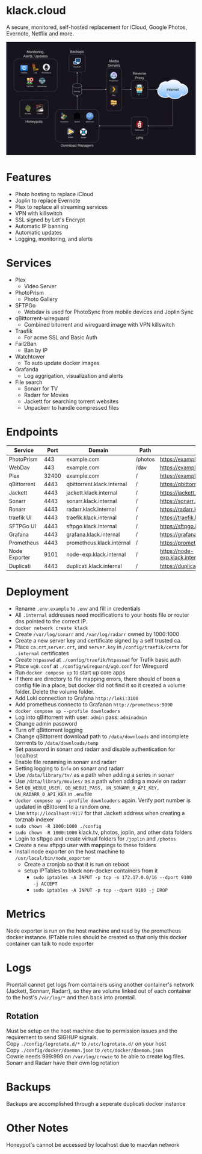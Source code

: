 # klack.cloud
A secure, monitored, self-hosted replacement for iCloud, Google Photos, Evernote, Netflix and more.

![](./assets/diagram.png)

# Features
- Photo hosting to replace iCloud
- Joplin to replace Evernote
- Plex to replace all streaming services
- VPN with killswitch
- SSL signed by Let's Encrypt
- Automatic IP banning
- Automatic updates
- Logging, monitoring, and alerts

# Services
- Plex
	- Video Server
- PhotoPrism
	- Photo Gallery
- SFTPGo
  	- Webdav is used for PhotoSync from mobile devices and Joplin Sync
- qBittorrent-wireguard
	- Combined bitorrent and wireguard image with VPN killswitch
- Traefik
    - For acme SSL and Basic Auth
- Fail2Ban
    - Ban by IP
- Watchtower
    - To auto update docker images
- Grafanda
	- Log aggrigation, visualization and alerts
- File search
	- Sonarr for TV
	- Radarr for Movies
	- Jackett for searching torrent websites
	- Unpackerr to handle compressed files

# Endpoints
| Service | Port | Domain | Path | Link |
| --- | --- | --- | --- | --- |
| PhotoPrism | 443 | example.com | /photos | https://example.com/photos |
| WebDav | 443 | example.com | /dav | https://example.com/dav/ |
| Plex | 32400 | example.com | /   | https://example.com:32400/ |
| qBittorrent | 4443 | qbittorrent.klack.internal | /   | https://qbittorrent.klack.internal:4443/ |
| Jackett | 4443 | jackett.klack.internal | /   | https://jackett.klack.internal:4443/ |
| Sonarr | 4443 | sonarr.klack.internal | /   | https://sonarr.klack.internal:4443/ |
| Ronarr | 4443 | radarr.klack.internal | /   | https://radarr.klack.internal:4443/ |
| traefik UI | 4443 | traefik.klack.internal | /   | https://traefik.klack.internal:4443/ |
| SFTPGo UI | 4443 | sftpgo.klack.internal | /   | https://sftpgo.klack.internal:4443/ |
| Grafana | 4443 | grafana.klack.internal | /   | https://grafana.klack.internal:4443/ |
| Prometheus | 4443 | prometheus.klack.internal | /   | https://prometheus.klack.internal:4443/ |
| Node Exporter | 9101 | node-exp.klack.internal | /   | https://node-exp.klack.internal:9101/metrics |
| Duplicati | 4443 | duplicati.klack.internal | /   | https://duplicati.klack.internal:4443/ |

# Deployment
- Rename `.env.example` to `.env` and fill in credentials
- All `.internal` addresses need modifications to your hosts file or router dns pointed to the correct IP.
- `docker network create klack`
- Create `/var/log/sonarr` and `/var/log/radarr` owned by 1000:1000
- Create a new server key and certificate signed by a self trusted ca.  
- Place `ca.crt`,`server.crt`, and `server.key` in `/config/traefik/certs` for `.internal` certificates
- Create `htpasswd` at `./config/traefik/htpasswd` for Trafik basic auth
- Place `wg0.conf` at `./config/wireguard/wg0.conf` for Wireguard
- Run `docker compose up` to start up core apps
- If there are directory to file mapping errors, there should of been a config file in a place, but docker did not find it so it created a volume folder.  Delete the volume folder.
- Add Loki connection to Grafana `http://loki:3100`
- Add prometheus connecto to Grafanan `http://prometheus:9090`
- `docker compose up --profile downloaders`
- Log into qBittorrent with user: `admin` pass: `adminadmin`
- Change admin password
- Turn off qBittorrent logging
- Change qBittorrent download path to `/data/downloads` and incomplete torrrents to `/data/downloads/temp`
- Set password in sonarr and radarr and disable authentication for localhost
- Enable file renaming in sonarr and radarr
- Setting logging to `Info` on sonarr and radarr
- Use `/data/library/tv/` as a path when adding a series in sonarr
- Use `/data/library/movies/` as a path when adding a movie on radarr
- Set `QB_WEBUI_USER, QB_WEBUI_PASS, UN_SONARR_0_API_KEY, UN_RADARR_0_API_KEY` in `.env`file 
- `docker compose up --profile downloaders` again.  Verify port number is updated in qBittorent to a random one.
- Use `http://localhost:9117` for that Jackett address when creating a torznab indexer
- `sudo chown -R 1000:1000 ./config`
- `sudo chown -R 1000:1000` klack.tv, photos, joplin, and other data folders
- Login to sftpgo and create virtual folders for `/joplin` and `/photos`
- Create a new sftpgo user with mappings to these folders
- Install node exporter on the host machine to `/usr/local/bin/node_exporter`
  - Create a cronjob so that it is run on reboot
  - setup IPTables to block non-docker containers from it
    - `sudo iptables -A INPUT -p tcp -s 172.17.0.0/16 --dport 9100 -j ACCEPT`
    - `sudo iptables -A INPUT -p tcp --dport 9100 -j DROP`

# Metrics
Node exporter is run on the host machine and read by the prometheus docker instance.  IPTable rules should be created so that only this docker container can talk to node exporter

# Logs
Promtail cannot get logs from containers using another container's network (Jackett, Sonnarr, Radarr), so they are volume linked out of each container to the host's `/var/log/*` and then back into promtail.

## Rotation
Must be setup on the host machine due to permission issues and the requirement to send SIGHUP signals.  
Copy `./config/logrotate.d/*` to `/etc/logrotate.d/` on your host  
Copy `./config/docker/daemon.json` to `/etc/docker/daemon.json`  
Cowrie needs 999:999 on `/var/log/crowie` to be able to create log files.
Sonarr and Radarr have their own log rotation

# Backups
Backups are accomplished through a seperate duplicati docker instance

# Other Notes
Honeypot's cannot be accessed by localhost due to macvlan network
